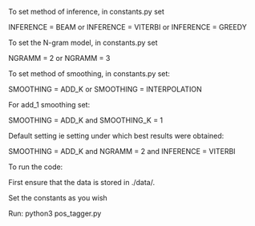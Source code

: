 To set method of inference, in constants.py set 

INFERENCE = BEAM or INFERENCE = VITERBI or INFERENCE = GREEDY 

To set the N-gram model, in constants.py set

NGRAMM = 2 or NGRAMM = 3 

To set method of smoothing, in constants.py set: 

SMOOTHING = ADD_K or SMOOTHING = INTERPOLATION 

For add_1 smoothing set:

SMOOTHING = ADD_K and SMOOTHING_K = 1

Default setting ie setting under which best results were obtained:

SMOOTHING = ADD_K and NGRAMM = 2 and INFERENCE = VITERBI 

To run the code:

First ensure that the data is stored in ./data/. 

Set the constants as you wish 

Run: python3 pos_tagger.py
